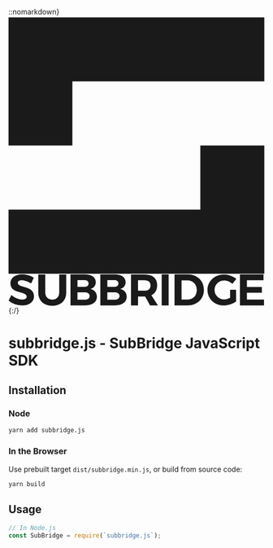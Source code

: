 ::nomarkdown}
<svg viewBox="0 0 164 165" xmlns="http://www.w3.org/2000/svg" fill="currentColor" class="css-1igbiit"><path d="M0 .9v81.9h40.9v-41h123V.9H0Zm122.9 122.9H0v41h163.9v-82h-41v41Z"/></svg>
<svg viewBox="0 0 508 63" xmlns="http://www.w3.org/2000/svg" fill="currentColor" class="css-eyr0lt"><path d="M26.1 12.4c-4.6 0-7.7 1.6-7.7 4.9 0 11.1 32.2 4.9 32.1 26.7 0 11.8-10.3 18.2-23.6 18.2C17 62.2 7 58.4.2 52.6l5.4-11.1c6.2 5.5 15 9.1 21.4 9.1 5.6 0 9-2.1 9-5.8C36 33.4 3.8 40 3.8 18.7 3.8 7.7 13.2.8 27.2.8c8.5 0 16.9 2.6 23 6.6l-5.3 11.3c-6.4-3.9-14-6.3-18.8-6.3Zm60.8 38.4c8.2 0 13.7-5.3 13.7-14.2V.9h13.9v35.7c0 16.2-10.6 26.3-27.6 26.3S59 52.8 59 36.6V.9h13.9v35.7c0 8.8 5.7 14.2 14 14.2Zm86.3-34.6c0 6.6-4 11.8-10.6 13.5 8 1.5 12.8 7.5 12.8 15.5 0 10.5-9 17-23.2 17H123V.8h28.3c13.4 0 21.9 5.9 21.9 15.4Zm-14.3 2.5c0-4.2-3.2-6.7-8.4-6.6h-13.7v13.4h13.7c5.3.1 8.4-2.5 8.4-6.8Zm2.1 24.8c0-4.5-4-7.2-10.5-7.1h-13.7V51h13.7c6.5-.1 10.5-2.8 10.5-7.5Zm71.4-27.3c0 6.6-4 11.8-10.6 13.5 8 1.5 12.8 7.5 12.8 15.5 0 10.5-9 17-23.2 17h-29.2V.8h28.3c13.5 0 21.9 5.9 21.9 15.4Zm-14.2 2.5c0-4.2-3.2-6.7-8.4-6.6h-13.7v13.4h13.7c5.2.1 8.4-2.5 8.4-6.8Zm2.1 24.8c0-4.5-4-7.2-10.5-7.1h-13.7V51h13.7c6.5-.1 10.5-2.8 10.5-7.5Zm60.6 18.8-9.7-17.6H257v17.6h-13.9V.9h26.7C285.9.9 295 8.6 295 22.2c0 9.5-4 16.3-11.5 19.8l13.1 20.3h-15.7ZM257 33.1h12.8c7.6 0 12-3.5 12-10.5 0-6.8-4.4-10.3-12-10.3H257v20.8ZM317.8.8v61.5H304V.8h13.8Zm70 30.7c0 18.1-13.4 30.7-32.8 30.7h-25.5V.7h26.1c19 .1 32.2 12.7 32.2 30.8Zm-14.1.1c0-11.3-7.9-19.1-18.4-19.1h-11.9v38.1h12.5c10.3 0 17.8-7.7 17.8-19Zm66.1-.4h11.8v23.2c-6.4 4.7-16.1 7.9-24.5 7.9-18.3 0-32.2-13.3-32.2-30.8 0-17.4 14.2-30.6 33-30.6 9 0 18.1 3.5 24.3 8.8l-7.7 9.8c-4.5-4.1-10.7-6.7-16.6-6.7-10.7 0-19 8.2-19 18.8 0 10.7 8.4 18.9 19.1 18.9 3.6 0 7.9-1.3 11.8-3.3v-16ZM506.1.8v11.5h-32.9v13.3h29.6v11.5h-29.6v13.6h33.9v11.5h-47.8V.8h46.8Z"/></svg>
{:/}

# subbridge.js - SubBridge JavaScript SDK

## Installation

### Node

```bash
yarn add subbridge.js
```

### In the Browser

Use prebuilt target `dist/subbridge.min.js`, or build from source code:

```bash
yarn build
```

## Usage

```js
// In Node.js
const SubBridge = require(`subbridge.js`);
```
